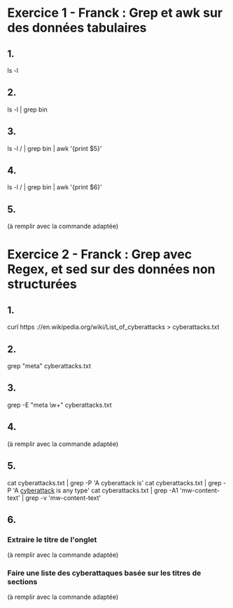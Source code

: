 # Exercice 1 - Franck : Grep et awk sur des données tabulaires

## 1.
ls -l

## 2.
ls -l | grep bin

## 3.
ls -l / | grep bin | awk '{print $5}'

## 4.
ls -l / | grep bin | awk '{print $6}'

## 5.
(à remplir avec la commande adaptée)

# Exercice 2 - Franck : Grep avec Regex, et sed sur des données non structurées

## 1.
curl https ://en.wikipedia.org/wiki/List_of_cyberattacks > cyberattacks.txt

## 2.
grep "meta" cyberattacks.txt

## 3.
grep -E "meta \w+" cyberattacks.txt

## 4.
(à remplir avec la commande adaptée)

## 5.
cat cyberattacks.txt | grep -P 'A cyberattack is'
cat cyberattacks.txt | grep -P 'A <a href="/wiki/Cyberattack" title="Cyberattack">cyberattack</a> is any type'
cat cyberattacks.txt | grep -A1 'mw-content-text' | grep -v 'mw-content-text'

## 6.
### Extraire le titre de l'onglet
(à remplir avec la commande adaptée)

### Faire une liste des cyberattaques basée sur les titres de sections
(à remplir avec la commande adaptée)

